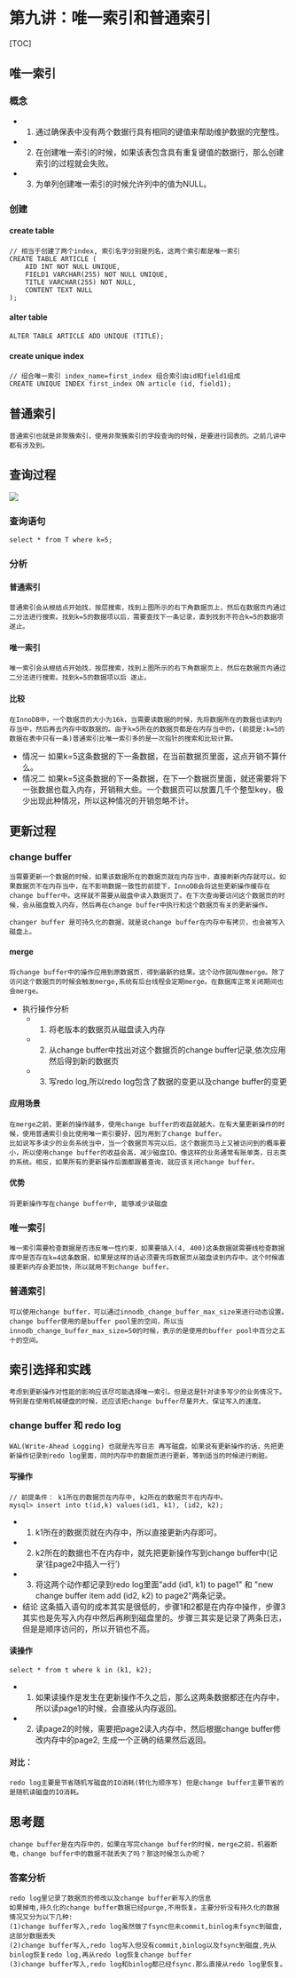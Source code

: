 # 第九讲：唯一索引和普通索引

[TOC]
## 唯一索引

### 概念
+ 1. 通过确保表中没有两个数据行具有相同的键值来帮助维护数据的完整性。
+ 2. 在创建唯一索引的时候，如果该表包含具有重复键值的数据行，那么创建索引的过程就会失败。
+ 3. 为单列创建唯一索引的时候允许列中的值为NULL。

### 创建

#### create table
```mysql
// 相当于创建了两个index, 索引名字分别是列名，这两个索引都是唯一索引
CREATE TABLE ARTICLE (
    AID INT NOT NULL UNIQUE,
    FIELD1 VARCHAR(255) NOT NULL UNIQUE,
    TITLE VARCHAR(255) NOT NULL,
    CONTENT TEXT NULL
);
```

#### alter table
```mysql
ALTER TABLE ARTICLE ADD UNIQUE (TITLE);
```

#### create unique index
```mysql
// 组合唯一索引 index_name=first_index 组合索引由id和field1组成
CREATE UNIQUE INDEX first_index ON article (id, field1);
```

## 普通索引
    普通索引也就是非聚簇索引，使用非聚簇索引的字段查询的时候，是要进行回表的。之前几讲中都有涉及到。

## 查询过程
![](https://github.com/LydiaCai1203/leetcode-practice/blob/master/statics/Innodb%E7%B4%A2%E5%BC%95%E7%BB%84%E7%BB%87%E7%BB%93%E6%9E%84.jpg)

### 查询语句
```mysql
select * from T where k=5;
```

### 分析
#### 普通索引
    普通索引会从根结点开始找，按层搜索，找到上图所示的右下角数据页上，然后在数据页内通过二分法进行搜索。找到k=5的数据项以后，需要查找下一条记录，直到找到不符合k=5的数据项 遂止。
#### 唯一索引
    唯一索引会从根结点开始找，按层搜索，找到上图所示的右下角数据页上，然后在数据页内通过二分法进行搜索。找到k=5的数据项以后 遂止。
#### 比较
    在InnoDB中，一个数据页的大小为16k，当需要读数据的时候，先将数据所在的数据也读到内存当中，然后再去内存中取数据的。由于k=5所在的数据页都是在内存当中的，(前提是:k=5的数据在表中只有一条)普通索引比唯一索引多的是一次指针的搜索和比较计算。
+ 情况一
    如果k=5这条数据的下一条数据，在当前数据页里面，这点开销不算什么。
+ 情况二
    如果k=5这条数据的下一条数据，在下一个数据页里面，就还需要将下一张数据也载入内存，开销稍大些。一个数据页可以放置几千个整型key，极少出现此种情况，所以这种情况的开销忽略不计。


## 更新过程

### change buffer
    当需要更新一个数据的时候，如果该数据所在的数据页就在内存当中，直接刷新内存就可以。如果数据页不在内存当中，在不影响数据一致性的前提下，InnoDB会将这些更新操作缓存在change buffer中。这样就不需要从磁盘中读入数据页了。在下次查询要访问这个数据页的时候，会从磁盘载入内存，然后再在change buffer中执行和这个数据页有关的更新操作。

    changer buffer 是可持久化的数据，就是说change buffer在内存中有拷贝，也会被写入磁盘上。
#### merge
    将change buffer中的操作应用到原数据页，得到最新的结果。这个动作就叫做merge。除了访问这个数据页的时候会触发merge,系统有后台线程会定期merge。在数据库正常关闭期间也会merge。
+ 执行操作分析
    + 1. 将老版本的数据页从磁盘读入内存
    + 2. 从change buffer中找出对这个数据页的change buffer记录,依次应用然后得到新的数据页
    + 3. 写redo log,所以redo log包含了数据的变更以及change buffer的变更

#### 应用场景
    在merge之前，更新的操作越多，使用change buffer的收益就越大。在有大量更新操作的时候，使用普通索引会比使用唯一索引要好，因为用到了change buffer。
    比如说写多读少的业务系统当中，当一个数据页写完以后，这个数据页马上又被访问到的概率要小，所以使用change buffer的收益会高，减少磁盘IO。像这样的业务通常有账单类，日志类的系统。相反，如果所有的更新操作后面都跟着查询，就应该关闭change buffer。

#### 优势
    将更新操作写在change buffer中, 能够减少读磁盘

### 唯一索引
    唯一索引需要检查数据是否违反唯一性约束，如果要插入(4, 400)这条数据就需要线检查数据库中是否存在k=4这条数据，如果是这样的话必须要先将数据页从磁盘读到内存中。这个时候直接更新内存会更加快，所以就用不到change buffer。

### 普通索引
    可以使用change buffer，可以通过innodb_change_buffer_max_size来进行动态设置。change buffer使用的是buffer pool里的空间，所以当innodb_change_buffer_max_size=50的时候，表示的是使用的buffer pool中百分之五十的空间。


## 索引选择和实践
    考虑到更新操作对性能的影响应该尽可能选择唯一索引。但是这是针对读多写少的业务情况下。特别是在使用机械硬盘的时候，还应该把change buffer尽量开大，保证写入的速度。

### change buffer 和 redo log
    WAL(Write-Ahead Logging) 也就是先写日志 再写磁盘。如果说有更新操作的话，先把更新操作记录到redo log里面，同时内存中的数据页进行更新，等到适当的时候进行刷脏。

#### 写操作
```mysql
// 前提条件： k1所在的数据页在内存中, k2所在的数据页不在内存中。
mysql> insert into t(id,k) values(id1, k1), (id2, k2);
```
+ 1. k1所在的数据页就在内存中，所以直接更新内存即可。
+ 2. k2所在的数据也不在内存中，就先把更新操作写到change buffer中(记录‘往page2中插入一行’)
+ 3. 将这两个动作都记录到redo log里面"add (id1, k1) to page1" 和 "new change buffer item add (id2, k2) to page2"两条记录。
+ 结论
    这条插入语句的成本其实是很低的，步骤1和2都是在内存中操作，步骤3其实也是先写入内存中然后再刷到磁盘里的。步骤三其实是记录了两条日志，但是是顺序访问的，所以开销也不高。

#### 读操作
```mysql
select * from t where k in (k1, k2);
```
+ 1. 如果读操作是发生在更新操作不久之后，那么这两条数据都还在内存中，所以读page1的时候，会直接从内存返回。
+ 2. 读page2的时候，需要把page2读入内存中，然后根据change buffer修改内存中的page2, 生成一个正确的结果然后返回。

#### 对比：
    redo log主要是节省随机写磁盘的IO消耗(转化为顺序写) 但是change buffer主要节省的是随机读磁盘的IO消耗。

## 思考题
    change buffer是在内存中的，如果在写完change buffer的时候，merge之前，机器断电，change buffer中的数据不就丢失了吗？那这时候怎么办呢？
### 答案分析
    redo log里记录了数据页的修改以及change buffer新写入的信息
    如果掉电,持久化的change buffer数据已经purge,不用恢复。主要分析没有持久化的数据
    情况又分为以下几种:
    (1)change buffer写入,redo log虽然做了fsync但未commit,binlog未fsync到磁盘,这部分数据丢失
    (2)change buffer写入,redo log写入但没有commit,binlog以及fsync到磁盘,先从binlog恢复redo log,再从redo log恢复change buffer
    (3)change buffer写入,redo log和binlog都已经fsync.那么直接从redo log里恢复。
